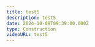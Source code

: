 ```yaml
---
title: test5
description: test5
date: 2024-10-09T09:39:00.000Z
type: Construction
videoURL: test5
---
```

